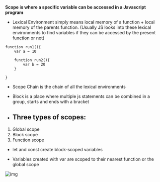 **Scope is where a specific variable can be accessed in a Javascript program**

- Lexical Environment simply means local memory of a function + local memory of the parents function. (Usually JS looks into these lexical environments to find variables if they can be accessed by the present function or not)

```
function run1(){
    var a = 10

    function run2(){
        var b = 20
    }

}
```

- Scope Chain is the chain of all the lexical environments

- Block is a place where multiple js statements can be combined in a group, starts and ends with a bracket

- ## Three types of scopes:

1. Global scope
2. Block scope
3. Function scope

- let and const create block-scoped variables

- Variables created with var are scoped to their nearest function or the global scope

![img](https://miro.medium.com/max/1400/1*KxHwVbB0zhnSVrhrWtT-gg.jpeg)
